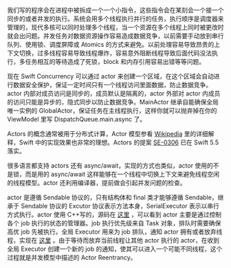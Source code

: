 我们写的程序会在进程中被拆成一个一个小指令，这些指令会在某刻会一个接一个同步的或者并发的执行。系统会用多个线程执行并行的任务，执行顺序是调度器来管理的，现代多核可以同时处理多个线程，当一个资源在多个线程上同时被更改时就会出问题。并发任务对数据资源操作容易造成数据竞争，以前需要手动放到串行队列、使用锁、调度屏障或 Atomics 的方式来避免。以前处理容易导致昂贵的上下文切换，过多线程容易导致线程爆炸，容易意外阻断线程导致后面代码没法执行，多任务相互的等待造成了死锁，block 和内存引用容易出错等等问题。

现在 Swift Concurrency 可以通过 actor 来创建一个区域，在这个区域会自动进行数据安全保护，保证一定时间只有一个线程访问里面数据，防止数据竞争。actor 内部对成员访问是同步的，成员默认是隔离的，actor 外部对 actor 内成员的访问只能是异步的，隐式同步以防止数据竞争。MainActor 继承自能确保全局唯一实例的 GlobalActor，保证任务在主线程执行，这样你就可以抛弃掉在你的 ViewModel 里写 DispatchQueue.main.async 了。

Actors 的概念通常被用于分布式计算，Actor 模型参看 [Wikipedia](https://en.wikipedia.org/wiki/Actor_model) 里的详细解释，Swift 中的实现效果也非常的理想。Actors 的提案 [SE-0306](https://github.com/apple/swift-evolution/blob/main/proposals/0306-actors.md) 已在 Swift 5.5落实。

很多语言都支持 actors 还有 async/await，实现的方式也类似，actor 使用的不是锁，而是用的 async/await 这样能够在一个线程中切换上下文来避免线程空闲的线程模型。actor 还利用编译器，提前做会引起并发问题的检查。

actor 是遵循 Sendable 协议的，只有结构体和 final 类才能够遵循 Sendable，继承于 Sendable 协议的 Excutor 协议表示方法本身，SerialExecutor 表示以串行方式执行。actor 使用 C++写的，源码在 [这里](https://github.com/apple/swift/blob/main/stdlib/public/Concurrency/Actor.cpp) ，可以看到 actor 主要是通过控制各个 job 执行的状态的管理器。job 执行优先级来自 Task 对象，排队时需要确保高优 job 先被执行。全局 Executor 用来为 job 排队，通知 actor 拥有或者放弃线程，实现在 [这里](https://github.com/apple/swift/blob/main/stdlib/public/Concurrency/GlobalExecutor.cpp) 。由于等待而放弃当前线程让其他 actor 执行的 actor，在收到全局 Executor 创建一个新的 job 的通知，使其可以进入一个可能不同线程，这个过程就是并发模型中描述的 Actor Reentrancy。
